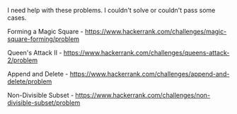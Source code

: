 I need help with these problems. I couldn't solve or couldn't pass some cases.

Forming a Magic Square - https://www.hackerrank.com/challenges/magic-square-forming/problem

Queen's Attack II - https://www.hackerrank.com/challenges/queens-attack-2/problem

Append and Delete - https://www.hackerrank.com/challenges/append-and-delete/problem

Non-Divisible Subset - https://www.hackerrank.com/challenges/non-divisible-subset/problem

